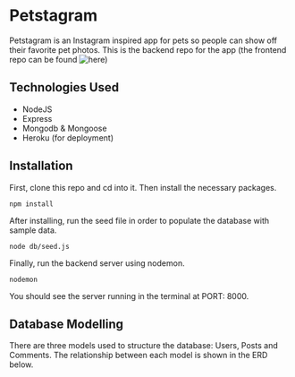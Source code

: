 # Petstagram

Petstagram is an Instagram inspired app for pets so people can show off their favorite pet photos. This is the backend repo for the app (the frontend repo can be found ![here](https://github.com/cjeong1021/Mern-project-frontend))

## Technologies Used

- NodeJS
- Express
- Mongodb & Mongoose
- Heroku (for deployment)

## Installation

First, clone this repo and cd into it. Then install the necessary packages.

```
npm install
```

After installing, run the seed file in order to populate the database with sample data.

```
node db/seed.js
```

Finally, run the backend server using nodemon.

```
nodemon
```

You should see the server running in the terminal at PORT: 8000.

## Database Modelling

There are three models used to structure the database: Users, Posts and Comments. The relationship between each model is shown in the ERD below.
